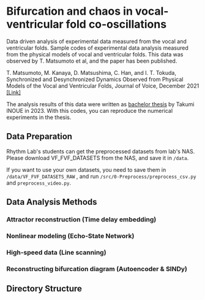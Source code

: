 # Bifurcation and chaos in vocal-ventricular fold co-oscillations
Data driven analysis of experimental data measured from the vocal and ventricular folds.
Sample codes of experimental data analysis measured from the physical models of vocal and ventricular folds.
This data was observed by T. Matsumoto et al, and the paper has been published.

T. Matsumoto, M. Kanaya, D. Matsushima, C. Han, and I. T. Tokuda, Synchronized and Desynchronized Dynamics Observed from Physical Models of the Vocal and Ventricular Folds, Journal of Voice, December 2021
[[Link]](https://www.sciencedirect.com/science/article/pii/S0892199721003581?casa_token=l3j8-1zgEnMAAAAA:6NkvQuTElFXKwLoyBeaI0Q-gJCgTS2nQ1BGGC4tEjRx1iM1pX1nwZnE2fuT16Ju4pEKQrccDqP7B)

The analysis results of this data were written as [bachelor thesis](bachelor_thesis_20230208.pdf) by Takumi INOUE in 2023. With this codes, you can reproduce the numerical experiments in the thesis.

## Data Preparation
Rhythm Lab's students can get the preprocessed datasets from lab's NAS. Please download VF_FVF_DATASETS from the NAS, and save it in ```/data```. 

If you want to use your own datasets, you need to save them in ```/data/VF_FVF_DATASETS_RAW``` , and run ```/src/0-Preprocess/preprocess_csv.py``` and ```preprocess_video.py```.

## Data Analysis Methods
### Attractor reconstruction (Time delay embedding)

### Nonlinear modeling (Echo-State Network)

### High-speed data (Line scanning) 

### Reconstructing bifurcation diagram (Autoencoder & SINDy) 

## Directory Structure
